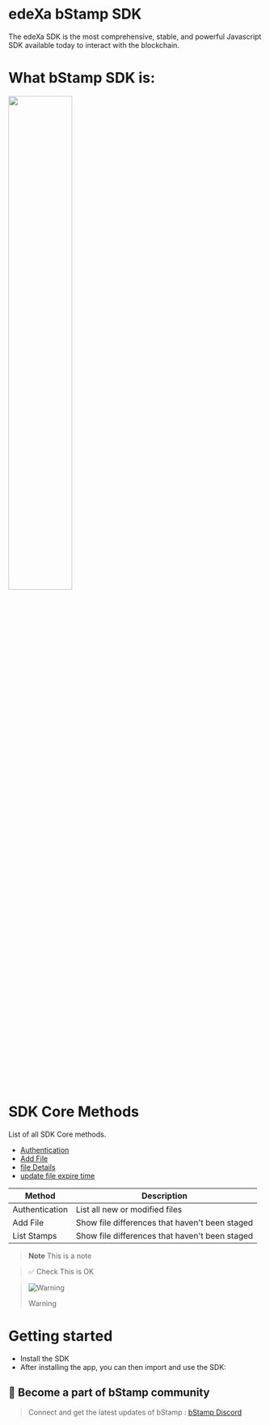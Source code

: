 # edeXa bStamp SDK

The edeXa SDK is the most comprehensive, stable, and powerful Javascript SDK available today to interact with the blockchain.

# What bStamp SDK is:

[<img src="https://account-files-bucket.s3.ap-south-1.amazonaws.com/accounts/assets/images/edexa-blue.svg" width="50%">](https://youtu.be/-9YlRpETt7U 'Now at edeXa')

# SDK Core Methods

List of all SDK Core methods.

- [Authentication](/docs-md/bArchive/authenticate.md)
- [Add File](/docs-md/bArchive/file_add.md)
- [file Details](/docs-md/bArchive/file_details.md)
- [update file expire time](/docs-md/bArchive/update_file.md)

| Method         | Description                                    |
| -------------- | ---------------------------------------------- |
| Authentication | List all new or modified files                 |
| Add File       | Show file differences that haven't been staged |
| List Stamps    | Show file differences that haven't been staged |

> **Note**
> This is a note

> ✅ Check
> This is OK

> <picture>
>   <source media="(prefers-color-scheme: light)" srcset="https://github.com/Mqxx/GitHub-Markdown/blob/main/blockquotes/badge/light-theme/warning.svg">
>   <img alt="Warning" src="https://github.com/Mqxx/GitHub-Markdown/blob/main/blockquotes/badge/dark-theme/warning.svg">
> </picture><br>
>
> Warning

# Getting started

- Install the SDK
- After installing the app, you can then import and use the SDK:

## 🖖 Become a part of bStamp community

> Connect and get the latest updates of bStamp : [bStamp Discord](https://discord.gg/mzqgaUz6)

